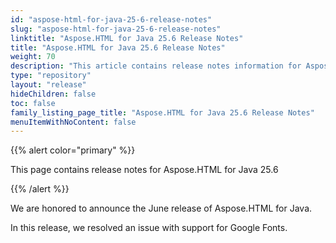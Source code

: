 ```yaml
---
id: "aspose-html-for-java-25-6-release-notes"
slug: "aspose-html-for-java-25-6-release-notes"
linktitle: "Aspose.HTML for Java 25.6 Release Notes"
title: "Aspose.HTML for Java 25.6 Release Notes"
weight: 70
description: "This article contains release notes information for Aspose.HTML for Java 25.6."
type: "repository"
layout: "release"
hideChildren: false
toc: false
family_listing_page_title: "Aspose.HTML for Java 25.6 Release Notes"
menuItemWithNoContent: false
---
```


{{% alert color="primary" %}}

This page contains release notes for Aspose.HTML for Java 25.6

{{% /alert %}}

We are honored to announce the June release of Aspose.HTML for Java.

In this release, we resolved an issue with support for Google Fonts.